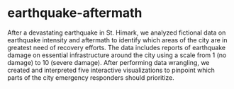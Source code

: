 # earthquake-aftermath
After a devastating earthquake in St. Himark, we analyzed fictional data on earthquake intensity and aftermath to identify which areas of the city are in greatest need of recovery efforts. The data includes reports of earthquake damage on essential infrastructure around the city using a scale from 1 (no damage) to 10 (severe damage). After performing data wrangling, we created and interpreted five interactive visualizations to pinpoint which parts of the city emergency responders should prioritize.


